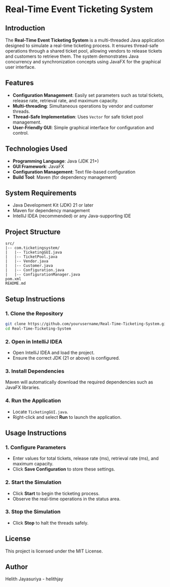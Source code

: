 # Real-Time Event Ticketing System

## Introduction
The **Real-Time Event Ticketing System** is a multi-threaded Java application designed to simulate a real-time ticketing process. It ensures thread-safe operations through a shared ticket pool, allowing vendors to release tickets and customers to retrieve them. The system demonstrates Java concurrency and synchronization concepts using JavaFX for the graphical user interface.

## Features
- **Configuration Management**: Easily set parameters such as total tickets, release rate, retrieval rate, and maximum capacity.
- **Multi-threading**: Simultaneous operations by vendor and customer threads.
- **Thread-Safe Implementation**: Uses `Vector` for safe ticket pool management.
- **User-Friendly GUI**: Simple graphical interface for configuration and control.

## Technologies Used
- **Programming Language**: Java (JDK 21+)
- **GUI Framework**: JavaFX
- **Configuration Management**: Text file-based configuration
- **Build Tool**: Maven (for dependency management)

## System Requirements
- Java Development Kit (JDK) 21 or later
- Maven for dependency management
- IntelliJ IDEA (recommended) or any Java-supporting IDE

## Project Structure
```
src/
|-- com.ticketingsystem/
|   |-- TicketingGUI.java
|   |-- TicketPool.java
|   |-- Vendor.java
|   |-- Customer.java
|   |-- Configuration.java
|   |-- ConfigurationManager.java
pom.xml
README.md
```

## Setup Instructions
### 1. Clone the Repository
```sh
git clone https://github.com/yourusername/Real-Time-Ticketing-System.git
cd Real-Time-Ticketing-System
```

### 2. Open in IntelliJ IDEA
- Open IntelliJ IDEA and load the project.
- Ensure the correct JDK (21 or above) is configured.

### 3. Install Dependencies
Maven will automatically download the required dependencies such as JavaFX libraries.

### 4. Run the Application
- Locate `TicketingGUI.java`.
- Right-click and select **Run** to launch the application.

## Usage Instructions
### 1. Configure Parameters
- Enter values for total tickets, release rate (ms), retrieval rate (ms), and maximum capacity.
- Click **Save Configuration** to store these settings.

### 2. Start the Simulation
- Click **Start** to begin the ticketing process.
- Observe the real-time operations in the status area.

### 3. Stop the Simulation
- Click **Stop** to halt the threads safely.

## License
This project is licensed under the MIT License.

## Author
Helith Jayasuriya - helithjay

